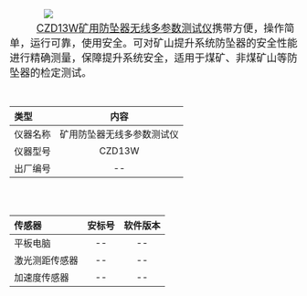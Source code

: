    
 ![](file:///android_asset/venti.png@60%|auto)<br/>
   <font size=4> [CZD13W矿用防坠器无线多参数测试仪](http://www.xzkydz.com/wap/showcpzs.asp?id=1205)携带方便，操作简单，运行可靠，使用安全。可对矿山提升系统防坠器的安全性能进行精确测量，保障提升系统安全，适用于煤矿、非煤矿山等防坠器的检定测试。</font><br/>


<br/>

|类型| 内容  |
|:------------|:-----:|
| 仪器名称 | 矿用防坠器无线多参数测试仪 |
| 仪器型号 | CZD13W |
| 出厂编号 | -- |

<br/>
<br/>

|传感器 |安标号 |软件版本 |
|:-----|:-----:|:----:|
| 平板电脑 | -- |  -- |
| 激光测距传感器 | -- |  -- |
| 加速度传感器 | -- |  -- |










